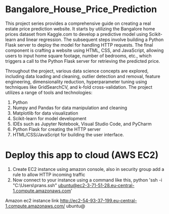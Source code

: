 # Bangalore_House_Price_Prediction

This project series provides a comprehensive guide on creating a real estate price prediction website. It starts by utilizing the Bangalore home prices dataset from Kaggle.com to develop a predictive model using Scikit-learn and linear regression. The subsequent steps involve building a Python Flask server to deploy the model for handling HTTP requests. The final component is crafting a website using HTML, CSS, and JavaScript, allowing users to input home square footage, number of bedrooms, etc., which triggers a call to the Python Flask server for retrieving the predicted price.

Throughout the project, various data science concepts are explored, including data loading and cleaning, outlier detection and removal, feature engineering, dimensionality reduction, hyperparameter tuning using techniques like GridSearchCV, and k-fold cross-validation. The project utilizes a range of tools and technologies:

1. Python
2. Numpy and Pandas for data manipulation and cleaning
3. Matplotlib for data visualization
4. Scikit-learn for model development
4. IDEs such as Jupyter Notebook, Visual Studio Code, and PyCharm
5. Python Flask for creating the HTTP server
6. HTML/CSS/JavaScript for building the user interface.

# Deploy this app to cloud (AWS EC2)
1. Create EC2 instance using amazon console, also in security group add a rule to allow HTTP incoming traffic
2. Now connect to your instance using a command like this,
   python 'ssh -i "C:\Users\prans\.ssh" ubuntu@ec2-3-71-51-28.eu-central-1.compute.amazonaws.com'

Amazon ec2 instance link 
http://ec2-54-93-37-199.eu-central-1.compute.amazonaws.com/ ubuntu@
